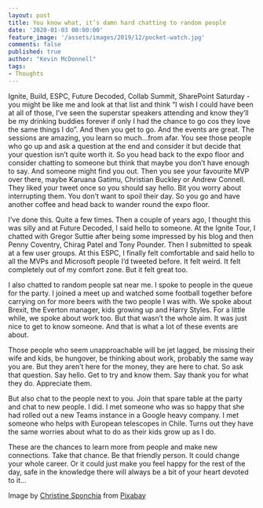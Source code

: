 ```yaml
---
layout: post
title: You know what, it’s damn hard chatting to random people
date: '2020-01-03 00:00:00'
feature_image: '/assets/images/2019/12/pocket-watch.jpg'
comments: false
published: true
author: "Kevin McDonnell"
tags:
- Thoughts
---
```


Ignite, Build, ESPC, Future Decoded, Collab Summit, SharePoint Saturday - you might be like me and look at that list and think “I wish I could have been at all of those, I’ve seen the superstar speakers attending and know they’ll be my drinking buddies forever if only I had the chance to go cos they love the same things I do”. And then you get to go. And the events are great. The sessions are amazing, you learn so much…from afar. You see those people who go up and ask a question at the end and consider it but decide that your question isn’t quite worth it. So you head back to the expo floor and consider chatting to someone but think that maybe you don’t have enough to say. And someone might find you out. Then you see your favourite MVP over there, maybe Karuana Gatimu, Christian Buckley or Andrew Connell. They liked your tweet once so you should say hello. Bit you worry about interrupting them. You don’t want to spoil their day. So you go and have another coffee and head back to wander round the expo floor. 

I’ve done this. Quite a few times. Then a couple of years ago, I thought this was silly and at Future Decoded, I said hello to someone. At the Ignite Tour, I chatted with Gregor Suttie after being some impressed by his blog and then Penny Coventry, Chirag Patel and Tony Pounder. Then I submitted to speak at a few user groups. At this ESPC, I finally felt comfortable and said hello to all the MVPs and Microsoft people I’d tweeted before. It felt weird. It felt completely out of my comfort zone. But it felt great too. 

I also chatted to random people sat near me. I spoke to people in the queue for the party. I joined a meet up and watched some football together before carrying on for more beers with the two people I was with. We spoke about Brexit, the Everton manager, kids growing up and Harry Styles. For a little while, we spoke about work too. But that wasn’t the whole aim. It was just nice to get to know someone. And that is what a lot of these events are about. 

Those people who seem unapproachable will be jet lagged, be missing their wife and kids, be hungover, be thinking about work, probably the same way you are. But they aren’t here for the money, they are here to chat. So ask that question. Say hello. Get to try and know them. Say thank you for what they do. Appreciate them. 

But also chat to the people next to you. Join that spare table at the party and chat to new people. I did. I met someone who was so happy that she had rolled out a new Teams instance in a Google heavy company. I met someone who helps with European telescopes in Chile. Turns out they have the same worries about what to do as their kids grow up as I do. 

These are the chances to learn more from people and make new connections. Take that chance. Be that friendly person. It could change your whole career. Or it could just make you feel happy for the rest of the day, safe in the knowledge there will always be a bit of your heart devoted to it...  

 Image by [Christine Sponchia](https://pixabay.com/users/Sponchia-443272/?utm_source=link-attribution&amp;utm_medium=referral&amp;utm_campaign=image&amp;utm_content=627031) from [Pixabay](https://pixabay.com/?utm_source=link-attribution&amp;utm_medium=referral&amp;utm_campaign=image&amp;utm_content=627031)
 
